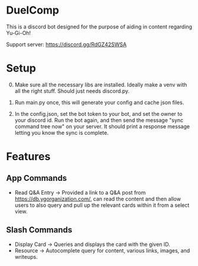# DuelComp
This is a discord bot designed for the purpose of aiding in content regarding Yu-Gi-Oh!

Support server: https://discord.gg/RdGZ42SWSA


# Setup

0) Make sure all the necessary libs are installed. Ideally make a venv with all the right stuff. Should just needs discord.py.

1) Run main.py once, this will generate your config and cache json files.

2) In the config.json, set the bot token to your bot, and set the owner to your discord id. Run the bot again, and then send the message "sync command tree now" on your server. It should print a response message letting you know the sync is complete.


# Features
## App Commands
- Read Q&A Entry -> Provided a link to a Q&A post from https://db.ygorganization.com/, can read the content and then allow users to also query and pull up the relevant cards within it from a select view.

## Slash Commands
- Display Card -> Queries and displays the card with the given ID.
- Resource -> Autocomplete query for content, various links, images, and writeups.
